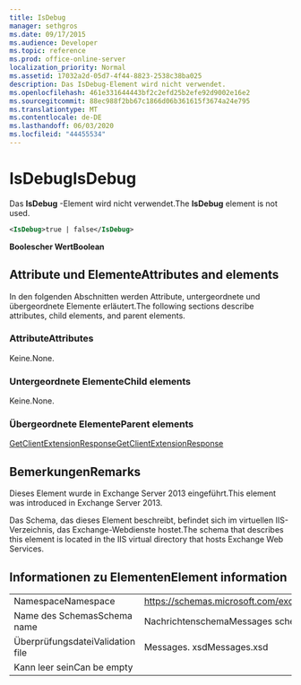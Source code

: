 ```yaml
---
title: IsDebug
manager: sethgros
ms.date: 09/17/2015
ms.audience: Developer
ms.topic: reference
ms.prod: office-online-server
localization_priority: Normal
ms.assetid: 17032a2d-05d7-4f44-8823-2538c38ba025
description: Das IsDebug-Element wird nicht verwendet.
ms.openlocfilehash: 461e331644443bf2c2efd25b2efe92d9002e16e2
ms.sourcegitcommit: 88ec988f2bb67c1866d06b361615f3674a24e795
ms.translationtype: MT
ms.contentlocale: de-DE
ms.lasthandoff: 06/03/2020
ms.locfileid: "44455534"
---
```

# <a name="isdebug"></a><span data-ttu-id="c57ed-103">IsDebug</span><span class="sxs-lookup"><span data-stu-id="c57ed-103">IsDebug</span></span>

<span data-ttu-id="c57ed-104">Das **IsDebug** -Element wird nicht verwendet.</span><span class="sxs-lookup"><span data-stu-id="c57ed-104">The **IsDebug** element is not used.</span></span> 
  
```XML
<IsDebug>true | false</IsDebug>
```

 <span data-ttu-id="c57ed-105">**Boolescher Wert**</span><span class="sxs-lookup"><span data-stu-id="c57ed-105">**Boolean**</span></span>
## <a name="attributes-and-elements"></a><span data-ttu-id="c57ed-106">Attribute und Elemente</span><span class="sxs-lookup"><span data-stu-id="c57ed-106">Attributes and elements</span></span>

<span data-ttu-id="c57ed-107">In den folgenden Abschnitten werden Attribute, untergeordnete und übergeordnete Elemente erläutert.</span><span class="sxs-lookup"><span data-stu-id="c57ed-107">The following sections describe attributes, child elements, and parent elements.</span></span>
  
### <a name="attributes"></a><span data-ttu-id="c57ed-108">Attribute</span><span class="sxs-lookup"><span data-stu-id="c57ed-108">Attributes</span></span>

<span data-ttu-id="c57ed-109">Keine.</span><span class="sxs-lookup"><span data-stu-id="c57ed-109">None.</span></span>
  
### <a name="child-elements"></a><span data-ttu-id="c57ed-110">Untergeordnete Elemente</span><span class="sxs-lookup"><span data-stu-id="c57ed-110">Child elements</span></span>

<span data-ttu-id="c57ed-111">Keine.</span><span class="sxs-lookup"><span data-stu-id="c57ed-111">None.</span></span>
  
### <a name="parent-elements"></a><span data-ttu-id="c57ed-112">Übergeordnete Elemente</span><span class="sxs-lookup"><span data-stu-id="c57ed-112">Parent elements</span></span>

[<span data-ttu-id="c57ed-113">GetClientExtensionResponse</span><span class="sxs-lookup"><span data-stu-id="c57ed-113">GetClientExtensionResponse</span></span>](getclientextensionresponse.md)
  
## <a name="remarks"></a><span data-ttu-id="c57ed-114">Bemerkungen</span><span class="sxs-lookup"><span data-stu-id="c57ed-114">Remarks</span></span>

<span data-ttu-id="c57ed-115">Dieses Element wurde in Exchange Server 2013 eingeführt.</span><span class="sxs-lookup"><span data-stu-id="c57ed-115">This element was introduced in Exchange Server 2013.</span></span>
  
<span data-ttu-id="c57ed-116">Das Schema, das dieses Element beschreibt, befindet sich im virtuellen IIS-Verzeichnis, das Exchange-Webdienste hostet.</span><span class="sxs-lookup"><span data-stu-id="c57ed-116">The schema that describes this element is located in the IIS virtual directory that hosts Exchange Web Services.</span></span>
  
## <a name="element-information"></a><span data-ttu-id="c57ed-117">Informationen zu Elementen</span><span class="sxs-lookup"><span data-stu-id="c57ed-117">Element information</span></span>

|||
|:-----|:-----|
|<span data-ttu-id="c57ed-118">Namespace</span><span class="sxs-lookup"><span data-stu-id="c57ed-118">Namespace</span></span>  <br/> |https://schemas.microsoft.com/exchange/services/2006/messages  <br/> |
|<span data-ttu-id="c57ed-119">Name des Schemas</span><span class="sxs-lookup"><span data-stu-id="c57ed-119">Schema name</span></span>  <br/> |<span data-ttu-id="c57ed-120">Nachrichtenschema</span><span class="sxs-lookup"><span data-stu-id="c57ed-120">Messages schema</span></span>  <br/> |
|<span data-ttu-id="c57ed-121">Überprüfungsdatei</span><span class="sxs-lookup"><span data-stu-id="c57ed-121">Validation file</span></span>  <br/> |<span data-ttu-id="c57ed-122">Messages. xsd</span><span class="sxs-lookup"><span data-stu-id="c57ed-122">Messages.xsd</span></span>  <br/> |
|<span data-ttu-id="c57ed-123">Kann leer sein</span><span class="sxs-lookup"><span data-stu-id="c57ed-123">Can be empty</span></span>  <br/> ||
   

